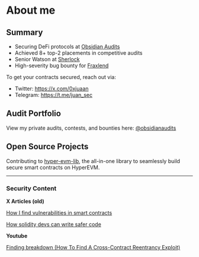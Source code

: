 # About me

## Summary
- Securing DeFi protocols at [Obsidian Audits](https://x.com/ObsidianAudits)
- Achieved 8+ top-2 placements in competitive audits
- Senior Watson at [Sherlock](https://sherlock.xyz/)
- High-severity bug bounty for [Fraxlend](https://mirror.xyz/0x22ce3c4ce1EC532437209efA79d05CD294651ec3/M6vD6XshTuZc53DFm0chQwYD15fxQ29G1mbxNi9ZLwU)

To get your contracts secured, reach out via:
- Twitter: https://x.com/0xjuaan
- Telegram: https://t.me/juan_sec

## Audit Portfolio

View my private audits, contests, and bounties here: [@obsidianaudits](https://github.com/ObsidianAudits/audits)

## Open Source Projects
Contributing to [hyper-evm-lib](https://github.com/hyperliquid-dev/hyper-evm-lib), the all-in-one library to seamlessly build secure smart contracts on HyperEVM.

------

### Security Content

**X Articles (old)**

[How I find vulnerabilities in smart contracts
](https://x.com/0xjuaan/status/1806696969223745714)

[How solidity devs can write safer code
](https://x.com/0xjuaan/status/1804411620992651701)

**Youtube**

[Finding breakdown (How To Find A Cross-Contract Reentrancy Exploit)](https://www.youtube.com/watch?v=UN_LGT_5uDE)
